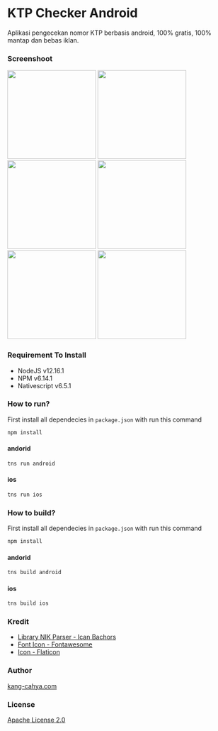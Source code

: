 # KTP Checker Android
Aplikasi pengecekan nomor KTP berbasis android, 100% gratis, 100% mantap dan bebas iklan.

### Screenshoot
<img src="https://github.com/dyazincahya/ktp-checker-android/blob/main/screenshot/1.png" width="200"> <img src="https://github.com/dyazincahya/ktp-checker-android/blob/main/screenshot/2.png" width="200"> <img src="https://github.com/dyazincahya/ktp-checker-android/blob/main/screenshot/3.png" width="200"> <img src="https://github.com/dyazincahya/ktp-checker-android/blob/main/screenshot/4.png" width="200"> <img src="https://github.com/dyazincahya/ktp-checker-android/blob/main/screenshot/5.png" width="200"> <img src="https://github.com/dyazincahya/ktp-checker-android/blob/main/screenshot/6.png" width="200">

### Requirement To Install
- NodeJS v12.16.1
- NPM v6.14.1
- Nativescript v6.5.1

### How to run?
First install all dependecies in ```package.json``` with run this command
``` bash
npm install
```
#### andorid
``` bash
tns run android
```
#### ios
``` bash
tns run ios
```

### How to build?
First install all dependecies in ```package.json``` with run this command
``` bash
npm install
```
#### andorid
``` bash
tns build android
```
#### ios
``` bash
tns build ios
```

### Kredit
- [Library NIK Parser - Ican Bachors](https://github.com/bachors/nik_parse.js)
- [Font Icon - Fontawesome](https://fontawesome.com/)
- [Icon - Flaticon](https://www.flaticon.com/)

### Author
[kang-cahya.com](https://www.kang-cahya.com/)

### License
[Apache License 2.0](https://github.com/dyazincahya/ktp-checker-android/blob/master/LICENSE)
